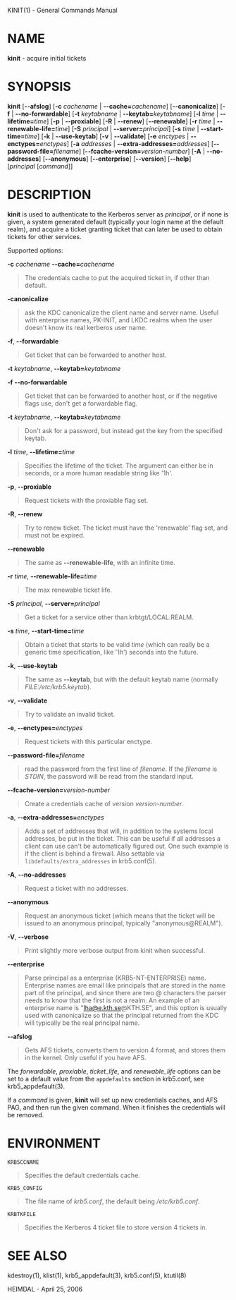KINIT(1) - General Commands Manual

# NAME

**kinit** - acquire initial tickets

# SYNOPSIS

**kinit**
\[**-&#45;afslog**]
\[**-c**&nbsp;*cachename*&nbsp;|&nbsp;**-&#45;cache=**&zwnj;*cachename*]
\[**--canonicalize**]
\[**-f**&nbsp;|&nbsp;**-&#45;no-forwardable**]
\[**-t**&nbsp;*keytabname*&nbsp;|&nbsp;**-&#45;keytab=**&zwnj;*keytabname*]
\[**-l**&nbsp;*time*&nbsp;|&nbsp;**-&#45;lifetime=**&zwnj;*time*]
\[**-p**&nbsp;|&nbsp;**-&#45;proxiable**]
\[**-R**&nbsp;|&nbsp;**-&#45;renew**]
\[**-&#45;renewable**]
\[**-r**&nbsp;*time*&nbsp;|&nbsp;**-&#45;renewable-life=**&zwnj;*time*]
\[**-S**&nbsp;*principal*&nbsp;|&nbsp;**-&#45;server=**&zwnj;*principal*]
\[**-s**&nbsp;*time*&nbsp;|&nbsp;**-&#45;start-time=**&zwnj;*time*]
\[**-k**&nbsp;|&nbsp;**-&#45;use-keytab**]
\[**-v**&nbsp;|&nbsp;**-&#45;validate**]
\[**-e**&nbsp;*enctypes*&nbsp;|&nbsp;**-&#45;enctypes=**&zwnj;*enctypes*]
\[**-a**&nbsp;*addresses*&nbsp;|&nbsp;**-&#45;extra-addresses=**&zwnj;*addresses*]
\[**-&#45;password-file=**&zwnj;*filename*]
\[**-&#45;fcache-version=**&zwnj;*version-number*]
\[**-A**&nbsp;|&nbsp;**-&#45;no-addresses**]
\[**-&#45;anonymous**]
\[**-&#45;enterprise**]
\[**-&#45;version**]
\[**-&#45;help**]
\[*principal*&nbsp;\[*command*]]

# DESCRIPTION

**kinit**
is used to authenticate to the Kerberos server as
*principal*,
or if none is given, a system generated default (typically your login
name at the default realm), and acquire a ticket granting ticket that
can later be used to obtain tickets for other services.

Supported options:

**-c** *cachename* **-&#45;cache=**&zwnj;*cachename*

> The credentials cache to put the acquired ticket in, if other than
> default.

**-canonicalize**

> ask the KDC canonicalize the client name and server name. Useful with
> enterprise names, PK-INIT, and LKDC realms when the user doesn't know
> its real kerberos user name.

**-f**,
**--forwardable**

> Get ticket that can be forwarded to another host.

**-t** *keytabname*,
**--keytab=**&zwnj;*keytabname*

**-f** **-&#45;no-forwardable**

> Get ticket that can be forwarded to another host, or if the negative
> flags use, don't get a forwardable flag.

**-t** *keytabname*, **-&#45;keytab=**&zwnj;*keytabname*

> Don't ask for a password, but instead get the key from the specified
> keytab.

**-l** *time*, **-&#45;lifetime=**&zwnj;*time*

> Specifies the lifetime of the ticket.
> The argument can either be in seconds, or a more human readable string
> like
> '1h'.

**-p**, **-&#45;proxiable**

> Request tickets with the proxiable flag set.

**-R**, **-&#45;renew**

> Try to renew ticket.
> The ticket must have the
> 'renewable'
> flag set, and must not be expired.

**-&#45;renewable**

> The same as **-&#45;renewable-life**,
> with an infinite time.

**-r** *time*, **-&#45;renewable-life=**&zwnj;*time*

> The max renewable ticket life.

**-S** *principal*, **-&#45;server=**&zwnj;*principal*

> Get a ticket for a service other than krbtgt/LOCAL.REALM.

**-s** *time*, **-&#45;start-time=**&zwnj;*time*

> Obtain a ticket that starts to be valid
> *time*
> (which can really be a generic time specification, like
> '1h')
> seconds into the future.

**-k**, **-&#45;use-keytab**

> The same as **-&#45;keytab**,
> but with the default keytab name (normally
> *FILE:/etc/krb5.keytab*).

**-v**, **-&#45;validate**

> Try to validate an invalid ticket.

**-e**, **-&#45;enctypes=**&zwnj;*enctypes*

> Request tickets with this particular enctype.

**-&#45;password-file=**&zwnj;*filename*

> read the password from the first line of
> *filename*.
> If the
> *filename*
> is
> *STDIN*,
> the password will be read from the standard input.

**-&#45;fcache-version=**&zwnj;*version-number*

> Create a credentials cache of version
> *version-number*.

**-a**, **-&#45;extra-addresses=**&zwnj;*enctypes*

> Adds a set of addresses that will, in addition to the systems local
> addresses, be put in the ticket.
> This can be useful if all addresses a client can use can't be
> automatically figured out.
> One such example is if the client is behind a firewall.
> Also settable via
> `libdefaults/extra_addresses`
> in
> krb5.conf(5).

**-A**, **-&#45;no-addresses**

> Request a ticket with no addresses.

**-&#45;anonymous**

> Request an anonymous ticket (which means that the ticket will be
> issued to an anonymous principal, typically
> "anonymous@REALM").

**-V**,
**--verbose**

> Print slightly more verbose output from kinit when successful.

**-&#45;enterprise**

> Parse principal as a enterprise (KRB5-NT-ENTERPRISE) name. Enterprise
> names are email like principals that are stored in the name part of
> the principal, and since there are two @ characters the parser needs
> to know that the first is not a realm.
> An example of an enterprise name is
> "lha@e.kth.se@KTH.SE",
> and this option is usually used with canonicalize so that the
> principal returned from the KDC will typically be the real principal
> name.

**-&#45;afslog**

> Gets AFS tickets, converts them to version 4 format, and stores them
> in the kernel.
> Only useful if you have AFS.

The
*forwardable*,
*proxiable*,
*ticket\_life*,
and
*renewable\_life*
options can be set to a default value from the
`appdefaults`
section in krb5.conf, see
krb5\_appdefault(3).

If  a
*command*
is given,
**kinit**
will set up new credentials caches, and AFS PAG, and then run the given
command.
When it finishes the credentials will be removed.

# ENVIRONMENT

`KRB5CCNAME`

> Specifies the default credentials cache.

`KRB5_CONFIG`

> The file name of
> *krb5.conf*,
> the default being
> */etc/krb5.conf*.

`KRBTKFILE`

> Specifies the Kerberos 4 ticket file to store version 4 tickets in.

# SEE ALSO

kdestroy(1),
klist(1),
krb5\_appdefault(3),
krb5.conf(5),
ktutil(8)

HEIMDAL - April 25, 2006
